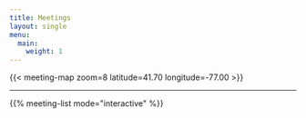 ```yaml
---
title: Meetings
layout: single
menu:
  main:
    weight: 1
---
```


{{< meeting-map zoom=8 latitude=41.70 longitude=-77.00 >}}

----

{{% meeting-list mode="interactive" %}}
